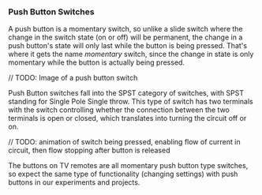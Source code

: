 ### Push Button Switches

A push button is a momentary switch, so unlike a slide switch where the change in the switch state (on or off) will be permanent, the change in a push button's state will only last while the button is being pressed. That's where it gets the name *momentary* switch, since the change in state is only momentary while the button is actually being pressed.

// TODO: Image of a push button switch

Push Button switches fall into the SPST category of switches, with SPST standing for Single Pole Single throw. This type of switch has two terminals with the switch controlling whether the connection between the two terminals is open or closed, which translates into turning the circuit off or on.

// TODO: animation of switch being pressed, enabling flow of current in circuit, then flow stopping after button is released

The buttons on TV remotes are all momentary push button type switches, so expect the same type of functionality (changing settings) with push buttons in our experiments and projects.
